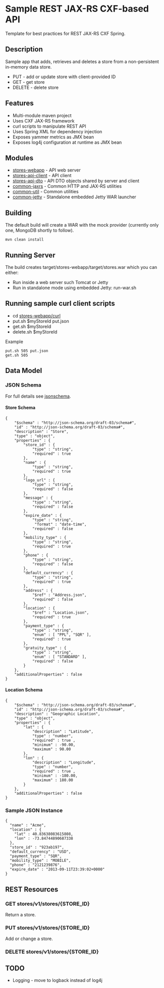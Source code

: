 
# Sample REST JAX-RS CXF-based API

Template for best practices for REST JAX-RS CXF Spring.

## Description

Sample app that adds, retrieves and deletes a store from a non-persistent in-memory data store.

* PUT - add or update store with client-provided ID
* GET - get store
* DELETE - delete store

## Features

* Multi-module maven project
* Uses CXF JAX-RS framework
* curl scripts to manipulate REST API
* Uses Spring XML for dependency injection
* Exposes yammer metrics as JMX bean
* Exposes log4j configuration at runtime as JMX bean

## Modules

* [stores-webapp](stores-webapp/README.md) - API web server
* [stores-api-client](stores-api-client/README.md) - API client 
* [stores-api-dto](stores-api-dto/README.md) - API DTO objects shared by server and client
* [common-jaxrs](common-jaxrs/README.md) - Common HTTP and JAX-RS utilities
* [common-util](common-util/README.md) - Common utilities
* [common-jetty](common-jetty/README.md) - Standalone embedded Jetty WAR launcher

## Building 

The default build will create a WAR with the mock provider (currently only one, MongoDB shortly to follow).

    mvn clean install

## Running Server

The build creates target/stores-webapp/target/stores.war which you can either:

* Run inside a web server such Tomcat or Jetty
* Run in standalone mode using embedded Jetty: run-war.sh

## Running sample curl client scripts

* cd [stores-webapp/curl](stores-webapp/curl/README.md) 
* put.sh $myStoreId put.json
* get.sh $myStoreId 
* delete.sh $myStoreId 

Example

```
put.sh 505 put.json
get.sh 505 
```


## Data Model

### JSON Schema

For full details see [jsonschema](jsonschema).

#### Store Schema
```
{
    "$schema" : "http://json-schema.org/draft-03/schema#",
    "id" : "http://json-schema.org/draft-03/schema#",
    "description" : "Store",
    "type" : "object",
    "properties" : {
        "store_id" : { 
            "type" : "string", 
            "required" : true 
        },
        "name" : { 
            "type" : "string", 
            "required" : true 
        },
        "logo_url" : { 
            "type" : "string", 
            "required" : false 
        },
        "message" : { 
            "type" : "string", 
            "required" : false 
        },
        "expire_date" : { 
            "type" : "string", 
             "format" : "date-time",
            "required" : false 
        },
        "mobility_type" : { 
            "type" : "string", 
            "required" : true 
        },
        "phone" : { 
            "type" : "string", 
            "required" : false 
        },
        "default_currency" : { 
            "type" : "string", 
            "required" : true 
        },
        "address" : { 
            "$ref" : "Address.json",
            "required" : false 
        },
        "location" : { 
            "$ref" : "Location.json",
            "required" : true 
        },
        "payment_type" : { 
            "type" : "string",
            "enum" : [ "PPL", "SQR" ],
            "required" : true 
        },
        "gratuity_type" : { 
            "type" : "string", 
            "enum" : [ "STANDARD" ],
            "required" : false 
        }
    },
    "additionalProperties" : false
}
```

#### Location Schema
```
{
    "$schema" : "http://json-schema.org/draft-03/schema#",
    "id" : "http://json-schema.org/draft-03/schema#",
    "description" : "Geographic Location",
    "type" : "object",
    "properties" : {
        "lat" : {
            "description" : "Latitude",
            "type" : "number",
            "required" : true ,
            "minimum" : -90.00,
            "maximum" : 90.00
        },
        "lon" : {
            "description" : "Longitude",
            "type" : "number",
            "required" : true ,
            "minimum" : -180.00,
            "maximum" : 180.00
        }
    },
    "additionalProperties" : false
}
```

### Sample JSON Instance

```
{
  "name" : "Acme",
  "location" : {
    "lat" : 40.83638083615808,
    "lon" : -73.84744890687338
  },
  "store_id" : "923ab197",
  "default_currency" : "USD",
  "payment_type" : "SQR",
  "mobility_type" : "MOBILE",
  "phone" : "2121239876",
  "expire_date" : "2013-09-11T23:39:02+0000"
}
```

## REST Resources

### GET stores/v1/stores/{STORE_ID}

Return a store.

### PUT stores/v1/stores/{STORE_ID}

Add or change a store.

### DELETE stores/v1/stores/{STORE_ID}

## TODO
* Logging - move to logback instead of log4j

